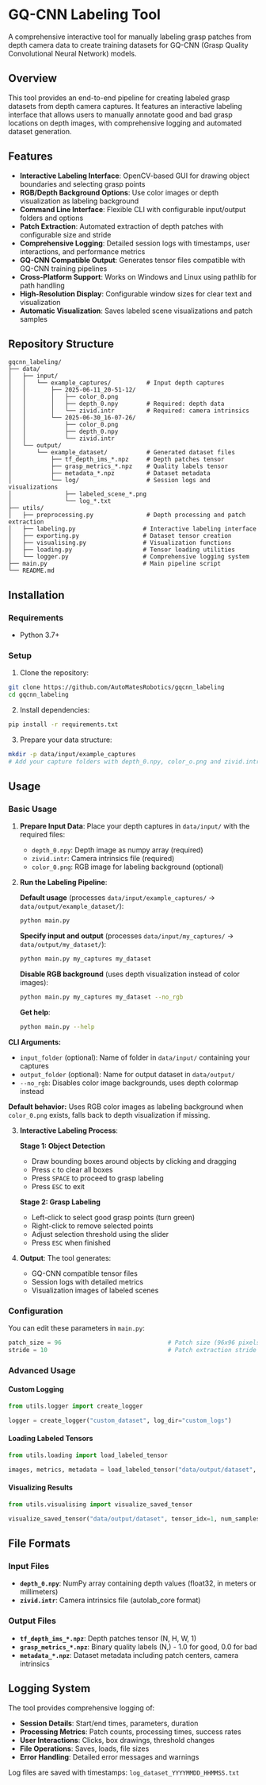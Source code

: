 # GQ-CNN Labeling Tool

A comprehensive interactive tool for manually labeling grasp patches from depth camera data to create training datasets for GQ-CNN (Grasp Quality Convolutional Neural Network) models.

## Overview

This tool provides an end-to-end pipeline for creating labeled grasp datasets from depth camera captures. It features an interactive labeling interface that allows users to manually annotate good and bad grasp locations on depth images, with comprehensive logging and automated dataset generation.

## Features

- **Interactive Labeling Interface**: OpenCV-based GUI for drawing object boundaries and selecting grasp points
- **RGB/Depth Background Options**: Use color images or depth visualization as labeling background
- **Command Line Interface**: Flexible CLI with configurable input/output folders and options
- **Patch Extraction**: Automated extraction of depth patches with configurable size and stride
- **Comprehensive Logging**: Detailed session logs with timestamps, user interactions, and performance metrics
- **GQ-CNN Compatible Output**: Generates tensor files compatible with GQ-CNN training pipelines
- **Cross-Platform Support**: Works on Windows and Linux using pathlib for path handling
- **High-Resolution Display**: Configurable window sizes for clear text and visualization
- **Automatic Visualization**: Saves labeled scene visualizations and patch samples

## Repository Structure

```
gqcnn_labeling/
├── data/
│   ├── input/
│   │   └── example_captures/          # Input depth captures
│   │       ├── 2025-06-11_20-51-12/
│   │       │   ├── color_0.png
│   │       │   ├── depth_0.npy        # Required: depth data
│   │       │   └── zivid.intr         # Required: camera intrinsics
│   │       └── 2025-06-30_16-07-26/
│   │           ├── color_0.png
│   │           ├── depth_0.npy
│   │           └── zivid.intr
│   └── output/
│       └── example_dataset/           # Generated dataset files
│           ├── tf_depth_ims_*.npz     # Depth patches tensor
│           ├── grasp_metrics_*.npz    # Quality labels tensor
│           ├── metadata_*.npz         # Dataset metadata
│           └── log/                   # Session logs and visualizations
│               ├── labeled_scene_*.png
│               └── log_*.txt
├── utils/
│   ├── preprocessing.py               # Depth processing and patch extraction
│   ├── labeling.py                   # Interactive labeling interface
│   ├── exporting.py                  # Dataset tensor creation
│   ├── visualising.py                # Visualization functions
│   ├── loading.py                    # Tensor loading utilities
│   └── logger.py                     # Comprehensive logging system
├── main.py                           # Main pipeline script
└── README.md
```

## Installation

### Requirements

- Python 3.7+

### Setup

1. Clone the repository:
```bash
git clone https://github.com/AutoMatesRobotics/gqcnn_labeling
cd gqcnn_labeling
```

2. Install dependencies:
```bash
pip install -r requirements.txt
```

3. Prepare your data structure:
```bash
mkdir -p data/input/example_captures
# Add your capture folders with depth_0.npy, color_o.png and zivid.intr files
```

## Usage

### Basic Usage

1. **Prepare Input Data**: Place your depth captures in `data/input/` with the required files:
   - `depth_0.npy`: Depth image as numpy array (required)
   - `zivid.intr`: Camera intrinsics file (required)  
   - `color_0.png`: RGB image for labeling background (optional)

2. **Run the Labeling Pipeline**:

   **Default usage** (processes `data/input/example_captures/` → `data/output/example_dataset/`):
   ```bash
   python main.py
   ```

   **Specify input and output** (processes `data/input/my_captures/` → `data/output/my_dataset/`):
   ```bash
   python main.py my_captures my_dataset
   ```

   **Disable RGB background** (uses depth visualization instead of color images):
   ```bash
   python main.py my_captures my_dataset --no_rgb
   ```

   **Get help**:
   ```bash
   python main.py --help
   ```

**CLI Arguments:**
- `input_folder` (optional): Name of folder in `data/input/` containing your captures
- `output_folder` (optional): Name for output dataset in `data/output/`
- `--no_rgb`: Disables color image backgrounds, uses depth colormap instead

**Default behavior:** Uses RGB color images as labeling background when `color_0.png` exists, falls back to depth visualization if missing.

3. **Interactive Labeling Process**:

   **Stage 1: Object Detection**
   - Draw bounding boxes around objects by clicking and dragging
   - Press `c` to clear all boxes
   - Press `SPACE` to proceed to grasp labeling
   - Press `ESC` to exit

   **Stage 2: Grasp Labeling**
   - Left-click to select good grasp points (turn green)
   - Right-click to remove selected points
   - Adjust selection threshold using the slider
   - Press `ESC` when finished

4. **Output**: The tool generates:
   - GQ-CNN compatible tensor files
   - Session logs with detailed metrics
   - Visualization images of labeled scenes

### Configuration

You can edit these parameters in `main.py`:

```python
patch_size = 96                              # Patch size (96x96 pixels)
stride = 10                                  # Patch extraction stride (step size)
```

### Advanced Usage

#### Custom Logging
```python
from utils.logger import create_logger

logger = create_logger("custom_dataset", log_dir="custom_logs")
```

#### Loading Labeled Tensors
```python
from utils.loading import load_labeled_tensor

images, metrics, metadata = load_labeled_tensor("data/output/dataset", tensor_idx=1)
```

#### Visualizing Results
```python
from utils.visualising import visualize_saved_tensor

visualize_saved_tensor("data/output/dataset", tensor_idx=1, num_samples=8)
```

## File Formats

### Input Files
- **`depth_0.npy`**: NumPy array containing depth values (float32, in meters or millimeters)
- **`zivid.intr`**: Camera intrinsics file (autolab_core format)

### Output Files
- **`tf_depth_ims_*.npz`**: Depth patches tensor (N, H, W, 1)
- **`grasp_metrics_*.npz`**: Binary quality labels (N,) - 1.0 for good, 0.0 for bad
- **`metadata_*.npz`**: Dataset metadata including patch centers, camera intrinsics

## Logging System

The tool provides comprehensive logging of:

- **Session Details**: Start/end times, parameters, duration
- **Processing Metrics**: Patch counts, processing times, success rates
- **User Interactions**: Clicks, box drawings, threshold changes
- **File Operations**: Saves, loads, file sizes
- **Error Handling**: Detailed error messages and warnings

Log files are saved with timestamps: `log_dataset_YYYYMMDD_HHMMSS.txt`